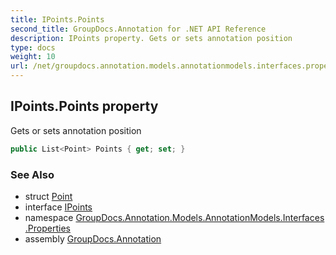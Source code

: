```yaml
---
title: IPoints.Points
second_title: GroupDocs.Annotation for .NET API Reference
description: IPoints property. Gets or sets annotation position
type: docs
weight: 10
url: /net/groupdocs.annotation.models.annotationmodels.interfaces.properties/ipoints/points/
---
```

## IPoints.Points property

Gets or sets annotation position

```csharp
public List<Point> Points { get; set; }
```

### See Also

* struct [Point](../../../groupdocs.annotation.models/point/)
* interface [IPoints](../)
* namespace [GroupDocs.Annotation.Models.AnnotationModels.Interfaces.Properties](../../ipoints/)
* assembly [GroupDocs.Annotation](../../../)


